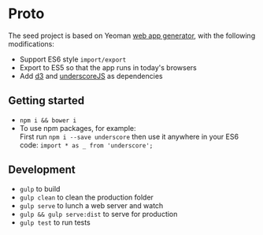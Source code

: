 # Proto

The seed project is based on Yeoman [web app generator](https://github.com/yeoman/generator-webapp#readme), with the following modifications:
- Support ES6 style `import/export`
- Export to ES5 so that the app runs in today's browsers
- Add [d3](https://d3jsorg/) and [underscoreJS](http://underscorejsorg/) as dependencies

## Getting started
- `npm i && bower i`
- To use npm packages, for example:  
First run `npm i --save underscore` then use it anywhere in your ES6 code: `import * as _ from 'underscore';`

## Development
- `gulp` to build
- `gulp clean` to clean the production folder
- `gulp serve` to lunch a web server and watch
- `gulp && gulp serve:dist` to serve for production
- `gulp test` to run tests